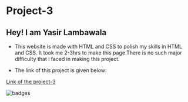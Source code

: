# Project-3

## Hey! I am Yasir Lambawala

- This website is made with HTML and CSS to polish my skills in HTML and CSS. It took me 2-3hrs to make this page.There is no such major difficulty that i faced in making this project.

- The link of this project is given below:

[Link of the project-3](https://project3-25722.netlify.app/)

![badges](https://img.shields.io/badge/Project--3-site%20with%20Html%20and%20Css-blue)
